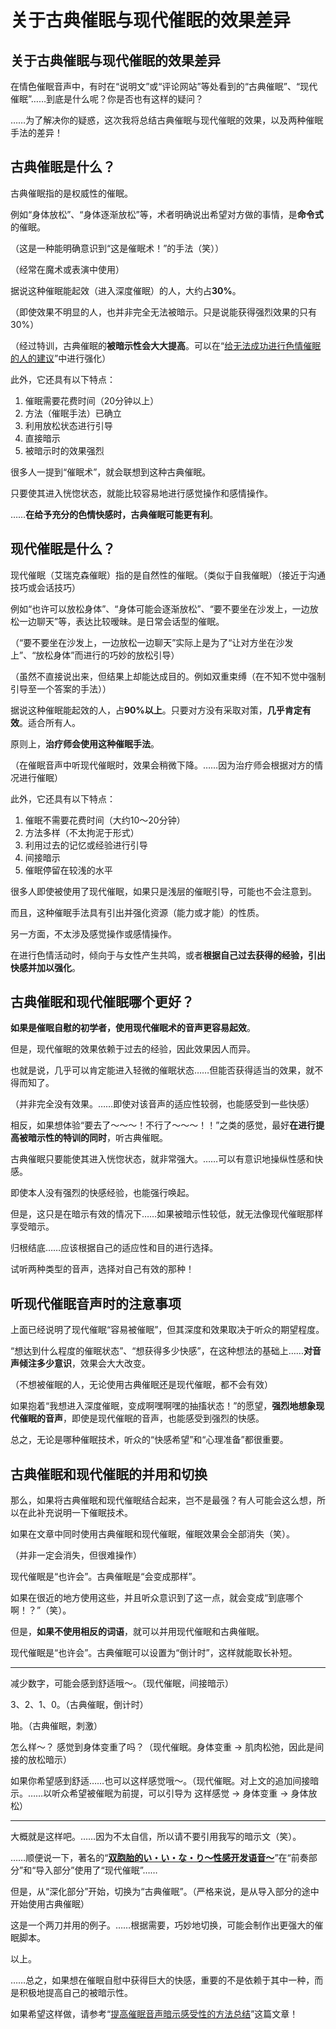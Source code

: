 # 关于古典催眠与现代催眠的效果差异 [​](#关于古典催眠与现代催眠的效果差异)

## 关于古典催眠与现代催眠的效果差异 [​](#关于古典催眠与现代催眠的效果差异-1)

在情色催眠音声中，有时在“说明文”或“评论网站”等处看到的“古典催眠”、“现代催眠”……到底是什么呢？你是否也有这样的疑问？

……为了解决你的疑惑，这次我将总结古典催眠与现代催眠的效果，以及两种催眠手法的差异！

## 古典催眠是什么？ [​](#古典催眠是什么)

古典催眠指的是权威性的催眠。

例如“身体放松”、“身体逐渐放松”等，术者明确说出希望对方做的事情，是**命令式**的催眠。

（这是一种能明确意识到“这是催眠术！”的手法（笑））

（经常在魔术或表演中使用）

据说这种催眠能起效（进入深度催眠）的人，大约占**30%**。

（即使效果不明显的人，也并非完全无法被暗示。只是说能获得强烈效果的只有30%）

（经过特训，古典催眠的**被暗示性会大大提高**。可以在“[给无法成功进行色情催眠的人的建议](/hypnosis/page-102.html)”中进行强化）

此外，它还具有以下特点：

1.  催眠需要花费时间（20分钟以上）
2.  方法（催眠手法）已确立
3.  利用放松状态进行引导
4.  直接暗示
5.  被暗示时的效果强烈

很多人一提到“催眠术”，就会联想到这种古典催眠。

只要使其进入恍惚状态，就能比较容易地进行感觉操作和感情操作。

……**在给予充分的色情快感时，古典催眠可能更有利**。

## 现代催眠是什么？ [​](#现代催眠是什么)

现代催眠（艾瑞克森催眠）指的是自然性的催眠。（类似于自我催眠）（接近于沟通技巧或会话技巧）

例如“也许可以放松身体”、“身体可能会逐渐放松”、“要不要坐在沙发上，一边放松一边聊天”等，表达比较暧昧。是日常会话型的催眠。

（“要不要坐在沙发上，一边放松一边聊天”实际上是为了“让对方坐在沙发上”、“放松身体”而进行的巧妙的放松引导）

（虽然不直接说出来，但结果上却能达成目的。例如双重束缚（在不知不觉中强制引导至一个答案的手法））

据说这种催眠能起效的人，占**90%以上**。只要对方没有采取对策，**几乎肯定有效**。适合所有人。

原则上，**治疗师会使用这种催眠手法**。

（在催眠音声中听现代催眠时，效果会稍微下降。……因为治疗师会根据对方的情况进行催眠）

此外，它还具有以下特点：

1.  催眠不需要花费时间（大约10～20分钟）
2.  方法多样（不太拘泥于形式）
3.  利用过去的记忆或经验进行引导
4.  间接暗示
5.  催眠停留在较浅的水平

很多人即使被使用了现代催眠，如果只是浅层的催眠引导，可能也不会注意到。

而且，这种催眠手法具有引出并强化资源（能力或才能）的性质。

另一方面，不太涉及感觉操作或感情操作。

在进行色情活动时，倾向于与女性产生共鸣，或者**根据自己过去获得的经验，引出快感并加以强化**。

## 古典催眠和现代催眠哪个更好？ [​](#古典催眠和现代催眠哪个更好)

**如果是催眠自慰的初学者，使用现代催眠术的音声更容易起效**。

但是，现代催眠的效果依赖于过去的经验，因此效果因人而异。

也就是说，几乎可以肯定能进入轻微的催眠状态……但能否获得适当的效果，就不得而知了。

（并非完全没有效果。……即使对该音声的适应性较弱，也能感受到一些快感）

相反，如果想体验“要去了～～～！不行了～～～！！”之类的感觉，最好**在进行提高被暗示性的特训的同时**，听古典催眠。

古典催眠只要能使其进入恍惚状态，就非常强大。……可以有意识地操纵性感和快感。

即使本人没有强烈的快感经验，也能强行唤起。

但是，这只是在暗示有效的情况下……如果被暗示性较低，就无法像现代催眠那样享受暗示。

归根结底……应该根据自己的适应性和目的进行选择。

试听两种类型的音声，选择对自己有效的那种！

## 听现代催眠音声时的注意事项 [​](#听现代催眠音声时的注意事项)

上面已经说明了现代催眠“容易被催眠”，但其深度和效果取决于听众的期望程度。

“想达到什么程度的催眠状态”、“想获得多少快感”，在这种想法的基础上……**对音声倾注多少意识**，效果会大大改变。

（不想被催眠的人，无论使用古典催眠还是现代催眠，都不会有效）

如果抱着“我想进入深度催眠，变成啊嘿啊嘿的抽搐状态！”的愿望，**强烈地想象现代催眠的音声**，即使是现代催眠的音声，也能感受到强烈的快感。

总之，无论是哪种催眠技术，听众的“快感希望”和“心理准备”都很重要。

## 古典催眠和现代催眠的并用和切换 [​](#古典催眠和现代催眠的并用和切换)

那么，如果将古典催眠和现代催眠结合起来，岂不是最强？有人可能会这么想，所以在此补充说明一下催眠技术。

如果在文章中同时使用古典催眠和现代催眠，催眠效果会全部消失（笑）。

（并非一定会消失，但很难操作）

现代催眠是“也许会”。古典催眠是“会变成那样”。

如果在很近的地方使用这些，并且听众意识到了这一点，就会变成“到底哪个啊！？”（笑）。

但是，**如果不使用相反的词语**，就可以并用现代催眠和古典催眠。

现代催眠是“也许会”。古典催眠可以设置为“倒计时”，这样就能取长补短。

* * *

减少数字，可能会感到舒适哦～。（现代催眠，间接暗示）

3、2、1、0。（古典催眠，倒计时）

啪。（古典催眠，刺激）

怎么样～？ 感觉到身体变重了吗？（现代催眠。身体变重 → 肌肉松弛，因此是间接的放松暗示）

如果你希望感到舒适……也可以这样感觉哦～。（现代催眠。对上文的追加间接暗示。……以听众希望被催眠为前提，可以引导为 这样感觉 → 身体变重 → 身体放松）

* * *

大概就是这样吧。……因为不太自信，所以请不要引用我写的暗示文（笑）。

……顺便说一下，著名的“[**双胞胎的い・い・な・り～性感开发语音～**](https://web.archive.org/web/20190909165911/http://www.dlsite.com/maniax/dlaf/=/link/work/aid/hakase_dlsite2/id/RJ051890.html)”在“前奏部分”和“导入部分”使用了“现代催眠”……

但是，从“深化部分”开始，切换为“古典催眠”。（严格来说，是从导入部分的途中开始使用古典催眠）

这是一个两刀并用的例子。……根据需要，巧妙地切换，可能会制作出更强大的催眠脚本。

以上。

……总之，如果想在催眠自慰中获得巨大的快感，重要的不是依赖于其中一种，而是积极地提高自己的被暗示性。

如果希望这样做，请参考“[提高催眠音声暗示感受性的方法总结](/hypnosis/page-107.html)”这篇文章！
